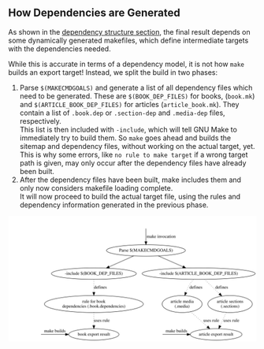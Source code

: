 How Dependencies are Generated
------------------------------

As shown in the [dependency structure section](../make_overview.md), the final result depends on some dynamically generated makefiles, which define intermediate targets with the dependencies needed. 

While this is accurate in terms of a dependency model, it is not how `make` builds an export target! Instead, we split the build in two phases:

1. Parse `$(MAKECMDGOALS)` and generate a list of all dependency files which need to be generated. These are `$(BOOK_DEP_FILES)` for books, (`book.mk`) and `$(ARTICLE_BOOK_DEP_FILES)` for articles (`article_book.mk`). They contain a list of `.book.dep` or `.section-dep` and `.media-dep` files, respectively. \
This list is then included with `-include`, which will tell GNU Make to immediately try to build them. So `make` goes ahead and builds the sitemap and dependency files, without working on the actual target, yet. \
This is why some errors, like `no rule to make target` if a wrong target path is given, may only occur after the dependency files have already been built.
2. After the dependency files have been built, make includes them and only now considers makefile loading complete.\
It will now proceed to build the actual target file, using the rules and dependency information generated in the previous phase.

![Visualization of the build process](../img/build_process.svg)


